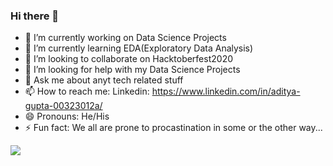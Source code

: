 ### Hi there 👋

- 🔭 I’m currently working on Data Science Projects
- 🌱 I’m currently learning EDA(Exploratory Data Analysis)
- 👯 I’m looking to collaborate on Hacktoberfest2020
- 🤔 I’m looking for help with my Data Science Projects
- 💬 Ask me about anyt tech related stuff
- 📫 How to reach me: Linkedin: https://www.linkedin.com/in/aditya-gupta-00323012a/
- 😄 Pronouns: He/His
- ⚡ Fun fact: We all are prone to procastination in some or the other way...

<img src='https://github-readme-stats.vercel.app/api?username=Aditya148&show_icons=true&theme=radical' />
